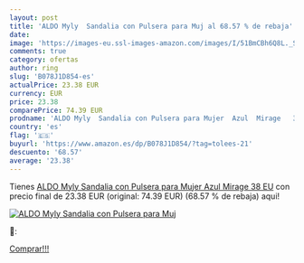 ```yaml
---
layout: post
title: 'ALDO Myly  Sandalia con Pulsera para Muj al 68.57 % de rebaja'
date: 
image: 'https://images-eu.ssl-images-amazon.com/images/I/51BmCBh6Q8L._SL200_.jpg'
comments: true
category: ofertas
author: ring
slug: 'B078J1D854-es'
actualPrice: 23.38 EUR
currency: EUR
price: 23.38
comparePrice: 74.39 EUR
prodname: 'ALDO Myly  Sandalia con Pulsera para Mujer  Azul  Mirage   38 EU'
country: 'es'
flag: '🇪🇸'
buyurl: 'https://www.amazon.es/dp/B078J1D854/?tag=tolees-21'
descuento: '68.57'
average: '23.38'
---
```


Tienes [ALDO Myly  Sandalia con Pulsera para Mujer  Azul  Mirage   38 EU](https://www.amazon.es/dp/B078J1D854/?tag=tolees-21) con precio final de  23.38 EUR (original: 74.39 EUR) (68.57 %  de rebaja) aqui!

[![ALDO Myly  Sandalia con Pulsera para Muj](https://images-eu.ssl-images-amazon.com/images/I/51BmCBh6Q8L._SL200_.jpg)](https://www.amazon.es/dp/B078J1D854/?tag=tolees-21)

🔎:


[Comprar!!!](https://www.amazon.es/dp/B078J1D854/?tag=tolees-21)
